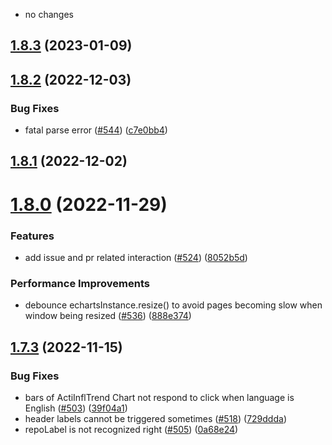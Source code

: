 
- no changes
## [1.8.3](https://github.com/hypertrons/hypertrons-crx/compare/v1.8.2...v1.8.3) (2023-01-09)



## [1.8.2](https://github.com/hypertrons/hypertrons-crx/compare/v1.8.1...v1.8.2) (2022-12-03)


### Bug Fixes

* fatal parse error ([#544](https://github.com/hypertrons/hypertrons-crx/issues/544)) ([c7e0bb4](https://github.com/hypertrons/hypertrons-crx/commit/c7e0bb453dcf0f87391c54dd05705d52e1e68401))



## [1.8.1](https://github.com/hypertrons/hypertrons-crx/compare/v1.8.0...v1.8.1) (2022-12-02)



# [1.8.0](https://github.com/hypertrons/hypertrons-crx/compare/v1.7.3...v1.8.0) (2022-11-29)


### Features

* add issue and pr related interaction ([#524](https://github.com/hypertrons/hypertrons-crx/issues/524)) ([8052b5d](https://github.com/hypertrons/hypertrons-crx/commit/8052b5df9b54edeba160c5912996650185498bf8))


### Performance Improvements

* debounce echartsInstance.resize() to avoid pages becoming slow when window being resized ([#536](https://github.com/hypertrons/hypertrons-crx/issues/536)) ([888e374](https://github.com/hypertrons/hypertrons-crx/commit/888e374da172662c22c579e7e2737ca1ef6e5cc4))



## [1.7.3](https://github.com/hypertrons/hypertrons-crx/compare/v1.7.2...v1.7.3) (2022-11-15)


### Bug Fixes

* bars of ActiInflTrend Chart not respond to click when language is English ([#503](https://github.com/hypertrons/hypertrons-crx/issues/503)) ([39f04a1](https://github.com/hypertrons/hypertrons-crx/commit/39f04a1832761d41f6595b27076d0468ced880d6))
* header labels cannot be triggered sometimes ([#518](https://github.com/hypertrons/hypertrons-crx/issues/518)) ([729ddda](https://github.com/hypertrons/hypertrons-crx/commit/729ddda29a9129a390ddd70097b2a1c4396e33bd))
* repoLabel is not recognized right ([#505](https://github.com/hypertrons/hypertrons-crx/issues/505)) ([0a68e24](https://github.com/hypertrons/hypertrons-crx/commit/0a68e24f8aca730fd5f72094ebb0331d2b60c820))
